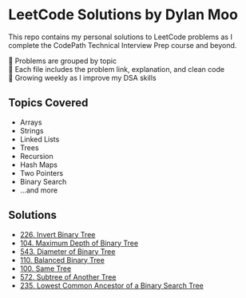 # LeetCode Solutions by Dylan Moo

This repo contains my personal solutions to LeetCode problems as I complete the CodePath Technical Interview Prep course and beyond.

📌 Problems are grouped by topic  
📘 Each file includes the problem link, explanation, and clean code  
🌱 Growing weekly as I improve my DSA skills

## Topics Covered
- Arrays
- Strings
- Linked Lists
- Trees
- Recursion
- Hash Maps
- Two Pointers
- Binary Search
- ...and more

## Solutions
- [226. Invert Binary Tree](trees/226-invert-binary-tree.py)
- [104. Maximum Depth of Binary Tree](trees/104-maximum-depth-binary-tree.py)
- [543. Diameter of Binary Tree](trees/543-diameter-binary-tree.py)
- [110. Balanced Binary Tree](trees/110-balanced-binary-tree.py)
- [100. Same Tree](trees/100-same-tree.py)
- [572. Subtree of Another Tree](trees/572-subtree-of-another-tree.py)
- [235. Lowest Common Ancestor of a Binary Search Tree](trees/235-lowest-common-ancestor-bst.py)